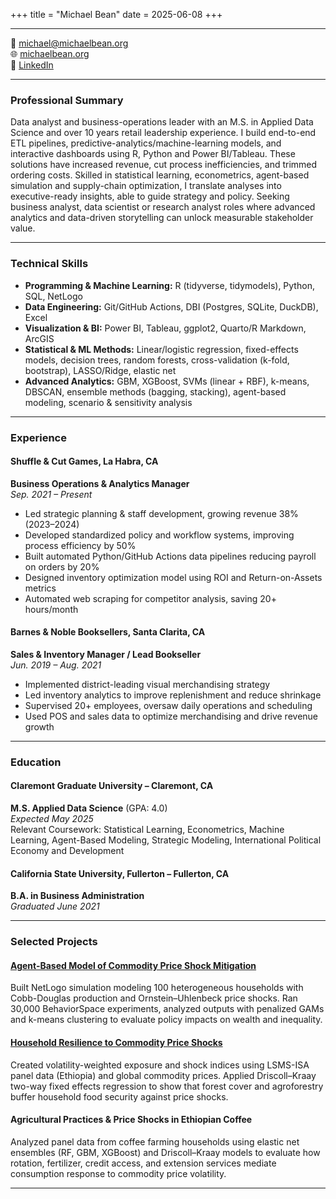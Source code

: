 +++
title = "Michael Bean"
date = 2025-06-08
+++

---
📧 [michael@michaelbean.org](mailto:michael@michaelbean.org)  
🌐 [michaelbean.org](https://michaelbean.org)  
💼 [LinkedIn](https://www.linkedin.com/in/michael-bean-9a05b974)

---

### Professional Summary

Data analyst and business-operations leader with an M.S. in Applied Data Science and over 10 years retail leadership experience. I build end-to-end ETL pipelines, predictive-analytics/machine-learning models, and interactive dashboards using R, Python and Power BI/Tableau. These solutions have increased revenue, cut process inefficiencies, and trimmed ordering costs. Skilled in statistical learning, econometrics, agent-based simulation and supply-chain optimization, I translate analyses into executive-ready insights, able to guide strategy and policy. Seeking business analyst, data scientist or research analyst roles where advanced analytics and data-driven storytelling can unlock measurable stakeholder value.

---

### Technical Skills

- **Programming & Machine Learning:** R (tidyverse, tidymodels), Python, SQL, NetLogo
- **Data Engineering:** Git/GitHub Actions, DBI (Postgres, SQLite, DuckDB), Excel
- **Visualization & BI:** Power BI, Tableau, ggplot2, Quarto/R Markdown, ArcGIS
- **Statistical & ML Methods:** Linear/logistic regression, fixed-effects models, decision trees, random forests, cross-validation (k-fold, bootstrap), LASSO/Ridge, elastic net
- **Advanced Analytics:** GBM, XGBoost, SVMs (linear + RBF), k-means, DBSCAN, ensemble methods (bagging, stacking), agent-based modeling, scenario & sensitivity analysis


---

### Experience

#### Shuffle & Cut Games, La Habra, CA  
**Business Operations & Analytics Manager**  
_Sep. 2021 – Present_

- Led strategic planning & staff development, growing revenue 38% (2023–2024)
- Developed standardized policy and workflow systems, improving process efficiency by 50%
- Built automated Python/GitHub Actions data pipelines reducing payroll on orders by 20%
- Designed inventory optimization model using ROI and Return-on-Assets metrics
- Automated web scraping for competitor analysis, saving 20+ hours/month

#### Barnes & Noble Booksellers, Santa Clarita, CA  
**Sales & Inventory Manager / Lead Bookseller**  
_Jun. 2019 – Aug. 2021_

- Implemented district-leading visual merchandising strategy
- Led inventory analytics to improve replenishment and reduce shrinkage
- Supervised 20+ employees, oversaw daily operations and scheduling
- Used POS and sales data to optimize merchandising and drive revenue growth

---

### Education

#### Claremont Graduate University – Claremont, CA  
**M.S. Applied Data Science** (GPA: 4.0)  
_Expected May 2025_  
Relevant Coursework: Statistical Learning, Econometrics, Machine Learning, Agent-Based Modeling, Strategic Modeling, International Political Economy and Development

#### California State University, Fullerton – Fullerton, CA  
**B.A. in Business Administration**  
_Graduated June 2021_

---

### Selected Projects

#### [Agent-Based Model of Commodity Price Shock Mitigation](https://michaelbean.org/html/enterprise.html)  
Built NetLogo simulation modeling 100 heterogeneous households with Cobb-Douglas production and Ornstein–Uhlenbeck price shocks. Ran 30,000 BehaviorSpace experiments, analyzed outputs with penalized GAMs and k-means clustering to evaluate policy impacts on wealth and inequality.

#### [Household Resilience to Commodity Price Shocks](https://michaelbean.org/html/commodity.html)   
Created volatility-weighted exposure and shock indices using LSMS-ISA panel data (Ethiopia) and global commodity prices. Applied Driscoll–Kraay two-way fixed effects regression to show that forest cover and agroforestry buffer household food security against price shocks.

#### Agricultural Practices & Price Shocks in Ethiopian Coffee  
Analyzed panel data from coffee farming households using elastic net ensembles (RF, GBM, XGBoost) and Driscoll–Kraay models to evaluate how rotation, fertilizer, credit access, and extension services mediate consumption response to commodity price volatility.

---

